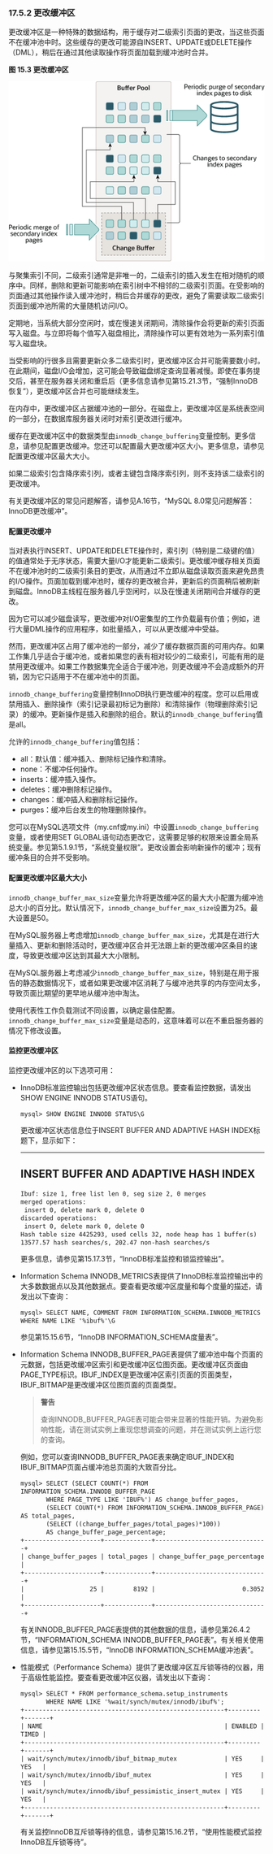 ### 17.5.2 更改缓冲区

更改缓冲区是一种特殊的数据结构，用于缓存对二级索引页面的更改，当这些页面不在缓冲池中时。这些缓存的更改可能源自INSERT、UPDATE或DELETE操作（DML），稍后在通过其他读取操作将页面加载到缓冲池时合并。

**图 15.3 更改缓冲区**

![](innodb-change-buffer.png)

与聚集索引不同，二级索引通常是非唯一的，二级索引的插入发生在相对随机的顺序中。同样，删除和更新可能影响在索引树中不相邻的二级索引页面。在受影响的页面通过其他操作读入缓冲池时，稍后合并缓存的更改，避免了需要读取二级索引页面到缓冲池所需的大量随机访问I/O。

定期地，当系统大部分空闲时，或在慢速关闭期间，清除操作会将更新的索引页面写入磁盘。与立即将每个值写入磁盘相比，清除操作可以更有效地为一系列索引值写入磁盘块。

当受影响的行很多且需要更新众多二级索引时，更改缓冲区合并可能需要数小时。在此期间，磁盘I/O会增加，这可能会导致磁盘绑定查询显著减慢。即使在事务提交后，甚至在服务器关闭和重启后（更多信息请参见第15.21.3节，“强制InnoDB恢复”），更改缓冲区合并也可能继续发生。

在内存中，更改缓冲区占据缓冲池的一部分。在磁盘上，更改缓冲区是系统表空间的一部分，在数据库服务器关闭时对索引更改进行缓冲。

缓存在更改缓冲区中的数据类型由`innodb_change_buffering`变量控制。更多信息，请参见配置更改缓冲。您还可以配置最大更改缓冲区大小。更多信息，请参见配置更改缓冲区最大大小。

如果二级索引包含降序索引列，或者主键包含降序索引列，则不支持该二级索引的更改缓冲。

有关更改缓冲区的常见问题解答，请参见A.16节，“MySQL 8.0常见问题解答：InnoDB更改缓冲”。

#### 配置更改缓冲

当对表执行INSERT、UPDATE和DELETE操作时，索引列（特别是二级键的值）的值通常处于无序状态，需要大量I/O才能更新二级索引。更改缓冲缓存相关页面不在缓冲池时的二级索引条目的更改，从而通过不立即从磁盘读取页面来避免昂贵的I/O操作。页面加载到缓冲池时，缓存的更改被合并，更新后的页面稍后被刷新到磁盘。InnoDB主线程在服务器几乎空闲时，以及在慢速关闭期间合并缓存的更改。

因为它可以减少磁盘读写，更改缓冲对I/O密集型的工作负载最有价值；例如，进行大量DML操作的应用程序，如批量插入，可以从更改缓冲中受益。

然而，更改缓冲区占用了缓冲池的一部分，减少了缓存数据页面的可用内存。如果工作集几乎适合于缓冲池，或者如果您的表有相对较少的二级索引，可能有用的是禁用更改缓冲。如果工作数据集完全适合于缓冲池，则更改缓冲不会造成额外的开销，因为它只适用于不在缓冲池中的页面。

`innodb_change_buffering`变量控制InnoDB执行更改缓冲的程度。您可以启用或禁用插入、删除操作（索引记录最初标记为删除）和清除操作（物理删除索引记录）的缓冲。更新操作是插入和删除的组合。默认的`innodb_change_buffering`值是all。

允许的`innodb_change_buffering`值包括：

- all：默认值：缓冲插入、删除标记操作和清除。
- none：不缓冲任何操作。
- inserts：缓冲插入操作。
- deletes：缓冲删除标记操作。
- changes：缓冲插入和删除标记操作。
- purges：缓冲后台发生的物理删除操作。

您可以在MySQL选项文件（my.cnf或my.ini）中设置`innodb_change_buffering`变量，或者使用SET GLOBAL语句动态更改它，这需要足够的权限来设置全局系统变量。参见第5.1.9.1节，“系统变量权限”。更改设置会影响新操作的缓冲；现有缓冲条目的合并不受影响。

#### 配置更改缓冲区最大大小

`innodb_change_buffer_max_size`变量允许将更改缓冲区的最大大小配置为缓冲池总大小的百分比。默认情况下，`innodb_change_buffer_max_size`设置为25。最大设置是50。

在MySQL服务器上考虑增加`innodb_change_buffer_max_size`，尤其是在进行大量插入、更新和删除活动时，更改缓冲区合并无法跟上新的更改缓冲区条目的速度，导致更改缓冲区达到其最大大小限制。

在MySQL服务器上考虑减少`innodb_change_buffer_max_size`，特别是在用于报告的静态数据情况下，或者如果更改缓冲区消耗了与缓冲池共享的内存空间太多，导致页面比期望的更早地从缓冲池中淘汰。

使用代表性工作负载测试不同设置，以确定最佳配置。`innodb_change_buffer_max_size`变量是动态的，这意味着可以在不重启服务器的情况下修改设置。

#### 监控更改缓冲区

监控更改缓冲区的以下选项可用：

- InnoDB标准监控输出包括更改缓冲区状态信息。要查看监控数据，请发出SHOW ENGINE INNODB STATUS语句。

  ```mysql
  mysql> SHOW ENGINE INNODB STATUS\G
  ```

  更改缓冲区状态信息位于INSERT BUFFER AND ADAPTIVE HASH INDEX标题下，显示如下：
  
  -------------------------------------
  INSERT BUFFER AND ADAPTIVE HASH INDEX
  -------------------------------------
  ```
  Ibuf: size 1, free list len 0, seg size 2, 0 merges
  merged operations:
   insert 0, delete mark 0, delete 0
  discarded operations:
   insert 0, delete mark 0, delete 0
  Hash table size 4425293, used cells 32, node heap has 1 buffer(s)
  13577.57 hash searches/s, 202.47 non-hash searches/s
  ```
  
  更多信息，请参见第15.17.3节，“InnoDB标准监控和锁监控输出”。

- Information Schema INNODB_METRICS表提供了InnoDB标准监控输出中的大多数数据点以及其他数据点。要查看更改缓冲区度量和每个度量的描述，请发出以下查询：

  ```
  mysql> SELECT NAME, COMMENT FROM INFORMATION_SCHEMA.INNODB_METRICS WHERE NAME LIKE '%ibuf%'\G
  ```

  参见第15.15.6节，“InnoDB INFORMATION_SCHEMA度量表”。

- Information Schema INNODB_BUFFER_PAGE表提供了缓冲池中每个页面的元数据，包括更改缓冲区索引和更改缓冲区位图页面。更改缓冲区页面由PAGE_TYPE标识。IBUF_INDEX是更改缓冲区索引页面的页面类型，IBUF_BITMAP是更改缓冲区位图页面的页面类型。

  > **警告**
  >
  > 查询INNODB_BUFFER_PAGE表可能会带来显著的性能开销。为避免影响性能，请在测试实例上重现您想调查的问题，并在测试实例上运行您的查询。
  
  例如，您可以查询INNODB_BUFFER_PAGE表来确定IBUF_INDEX和IBUF_BITMAP页面占缓冲池总页面的大致百分比。
  
  ```mysql
  mysql> SELECT (SELECT COUNT(*) FROM INFORMATION_SCHEMA.INNODB_BUFFER_PAGE
         WHERE PAGE_TYPE LIKE 'IBUF%') AS change_buffer_pages,
         (SELECT COUNT(*) FROM INFORMATION_SCHEMA.INNODB_BUFFER_PAGE) AS total_pages,
         (SELECT ((change_buffer_pages/total_pages)*100))
         AS change_buffer_page_percentage;
  +---------------------+-------------+-------------------------------+
  | change_buffer_pages | total_pages | change_buffer_page_percentage |
  +---------------------+-------------+-------------------------------+
  |                  25 |        8192 |                        0.3052 |
  +---------------------+-------------+-------------------------------+
  ```
  
  有关INNODB_BUFFER_PAGE表提供的其他数据的信息，请参见第26.4.2节，“INFORMATION_SCHEMA INNODB_BUFFER_PAGE表”。有关相关使用信息，请参见第15.15.5节，“InnoDB INFORMATION_SCHEMA缓冲池表”。

- 性能模式（Performance Schema）提供了更改缓冲区互斥锁等待的仪器，用于高级性能监控。要查看更改缓冲区仪器，请发出以下查询：

  ```mysql
  mysql> SELECT * FROM performance_schema.setup_instruments
         WHERE NAME LIKE '%wait/synch/mutex/innodb/ibuf%';
  +-------------------------------------------------------+---------+-------+
  | NAME                                                  | ENABLED | TIMED |
  +-------------------------------------------------------+---------+-------+
  | wait/synch/mutex/innodb/ibuf_bitmap_mutex             | YES     | YES   |
  | wait/synch/mutex/innodb/ibuf_mutex                    | YES     | YES   |
  | wait/synch/mutex/innodb/ibuf_pessimistic_insert_mutex | YES     | YES   |
  +-------------------------------------------------------+---------+-------+
  ```

  有关监控InnoDB互斥锁等待的信息，请参见第15.16.2节，“使用性能模式监控InnoDB互斥锁等待”。
